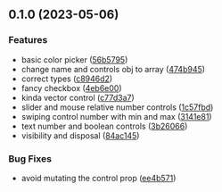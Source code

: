 

## 0.1.0 (2023-05-06)


### Features

* basic color picker ([56b5795](https://github.com/Tresjs/leches/commit/56b5795f66cbae0dc61ef260e1a7e6cd7e98239e))
* change name and controls obj to array ([474b945](https://github.com/Tresjs/leches/commit/474b945ecef3f168c44960539d0e2d7b8747c450))
* correct types ([c8946d2](https://github.com/Tresjs/leches/commit/c8946d2611cd87275363372c5427f7cda69fafa6))
* fancy checkbox ([4eb6e00](https://github.com/Tresjs/leches/commit/4eb6e0086c05807bc95b64d1a5eab3a2ac20ca76))
* kinda vector control ([c77d3a7](https://github.com/Tresjs/leches/commit/c77d3a7de06364d69217e916f9b0024beaf2d785))
* slider and mouse relative number controls ([1c57fbd](https://github.com/Tresjs/leches/commit/1c57fbd362f4535249691655adfffd395f8c2deb))
* swiping control number with min and max ([3141e81](https://github.com/Tresjs/leches/commit/3141e81b2d7e9b3e5ddb6c986e15fbac6687c3b2))
* text number and boolean controls ([3b26066](https://github.com/Tresjs/leches/commit/3b260666dcb6bcf4509782e767ff8f7f84833826))
* visibility and disposal ([84ac145](https://github.com/Tresjs/leches/commit/84ac145e8460c67267fe4b0ecc6b0ef4c158823b))


### Bug Fixes

* avoid mutating the control prop ([ee4b571](https://github.com/Tresjs/leches/commit/ee4b571a11f0a3ce7932ece8c678094632a86983))